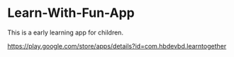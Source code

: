 # Learn-With-Fun-App
This is a early learning app for children.


https://play.google.com/store/apps/details?id=com.hbdevbd.learntogether
